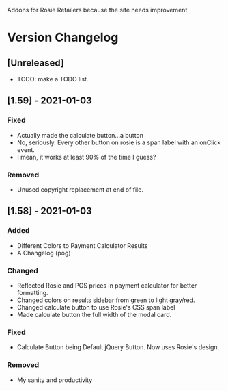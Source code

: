 Addons for Rosie Retailers because the site needs improvement


# Version Changelog

## [Unreleased]

- TODO: make a TODO list.


## [1.59] - 2021-01-03

### Fixed

- Actually made the calculate button...a button
- No, seriously. Every other button on rosie is a span label with an onClick event.
- I mean, it works at least 90% of the time I guess? 

### Removed

- Unused copyright replacement at end of file.

## [1.58] - 2021-01-03

### Added

- Different Colors to Payment Calculator Results
- A Changelog (pog)

### Changed

- Reflected Rosie and POS prices in payment calculator for better formatting.
- Changed colors on results sidebar from green to light gray/red.
- Changed calculate button to use Rosie's CSS span label
- Made calculate button the full width of the modal card.

### Fixed

- Calculate Button being Default jQuery Button. Now uses Rosie's design.

### Removed

- My sanity and productivity
